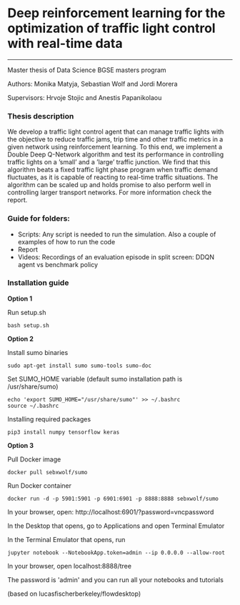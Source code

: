 # Deep reinforcement learning for the optimization of traffic light control with real-time data 
---

Master thesis of Data Science BGSE masters program

Authors: Monika Matyja, Sebastian Wolf and Jordi Morera

Supervisors: Hrvoje Stojic and Anestis Papanikolaou

### Thesis description

We develop a traffic light control agent that can manage traffic lights with the objective to reduce traffic jams, trip time and other traffic metrics in a given network using reinforcement learning. To this end, we implement a Double Deep Q-Network algorithm and test its performance in controlling traffic lights on a ’small’ and a ’large’ traffic junction. We find that this algorithm beats a fixed traffic light phase program when traffic demand fluctuates, as it is capable of reacting to real-time traffic situations. The algorithm can be scaled up and holds promise to also perform well in controlling larger transport networks. For more information check the report.

### Guide for folders:

- Scripts: Any script is needed to run the simulation. Also a couple of examples of how to run the code
- Report
- Videos: Recordings of an evaluation episode in split screen: DDQN agent vs benchmark policy

### Installation guide

**Option 1**

Run setup.sh

```
bash setup.sh
```

**Option 2**

Install sumo binaries

```
sudo apt-get install sumo sumo-tools sumo-doc
```

Set SUMO_HOME variable (default sumo installation path is /usr/share/sumo)

```
echo 'export SUMO_HOME="/usr/share/sumo"' >> ~/.bashrc
source ~/.bashrc
```
Installing required packages

```
pip3 install numpy tensorflow keras
```

**Option 3**

 Pull Docker image
```
docker pull sebxwolf/sumo
```

 Run Docker container
```
docker run -d -p 5901:5901 -p 6901:6901 -p 8888:8888 sebxwolf/sumo
```
In your browser, open:
http://localhost:6901/?password=vncpassword

 In the Desktop that opens, go to Applications and open Terminal Emulator

 In the Terminal Emulator that opens, run
```
jupyter notebook --NotebookApp.token=admin --ip 0.0.0.0 --allow-root
```

 In your browser, open
localhost:8888/tree

 The password is 'admin' and you can run all your notebooks and tutorials

 (based on lucasfischerberkeley/flowdesktop)
```
